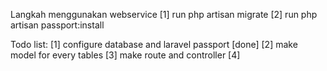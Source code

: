 Langkah menggunakan webservice
[1] run php artisan migrate
[2] run php artisan passport:install

Todo list:
[1] configure database and laravel passport [done]
[2] make model for every tables 
[3] make route and controller
[4]  
